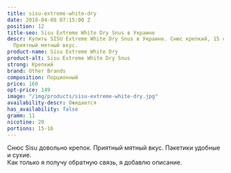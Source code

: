 ```yaml
---
title: sisu-extreme-white-dry
date: 2018-04-08 07:15:00 Z
position: 12
title-seo: Sisu Extreme White Dry Snus в Украине
descr: Купить SISU Extreme White Dry Snus в Украине. Снюс крепкий, 15 сухих пакетиков.
  Приятный мятный вкус.
product-name: Sisu Extreme White Dry
product-alt: Sisu Extreme White Dry Snus
strong: Крепкий
brand: Other Brands
composition: Порционный
price: 160
opt-price: 149
image: "/img/products/sisu-extreme-white-dry.jpg"
availability-descr: Ожидается
has_availability: false
gramm: 11
nicotine: 20
portions: 15-16
---
```


Снюс Sisu довольно крепок. Приятный мятный вкус. Пакетики удобные и сухие.<br>
Как только я получу обратную связь, я добавлю описание.